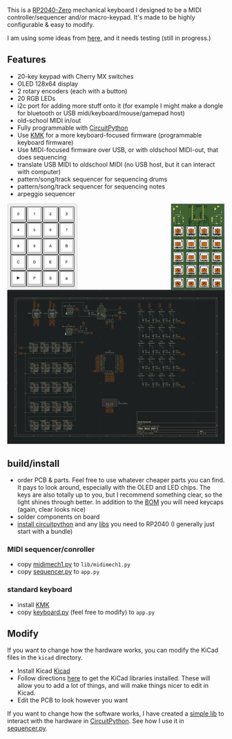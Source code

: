 This is a [RP2040-Zero](https://www.aliexpress.us/item/3256807464011140.html) mechanical keyboard I designed to be a MIDI controller/sequencer and/or macro-keypad. It's made to be highly configurable & easy to modify.

I am using some ideas from [here](https://www.youtube.com/watch?v=8WXpGTIbxlQ), and it needs testing (still in progress.)

## Features

- 20-key keypad with Cherry MX switches
- OLED 128x64 display
- 2 rotary encoders (each with a button)
- 20 RGB LEDs
- i2c port for adding more stuff onto it (for example I might make a dongle for bluetooth or USB midi/keyboard/mouse/gamepad host)
- old-school MIDI in/out
- Fully programmable with [CircuitPython](https://circuitpython.org/)
- Use [KMK](https://github.com/KMKfw/kmk_firmware) for a more keyboard-focused firmware (programmable keyboard firmware)
- Use MIDI-focused firmware over USB, or with oldschool MIDI-out, that does sequencing
- translate USB MIDI to oldschool MIDI (no USB host, but it can interact with computer)
- pattern/song/track sequencer for sequencing drums
- pattern/song/track sequencer for sequencing notes
- arpeggio sequencer

<img src="keyboard-layout.png" alt="keyboard layout" height="200" align="left" />
<img src="3d.png" alt="3D rendering" height="200" align="right" />

![schematic](schematic.png)

## build/install

- order PCB & parts. Feel free to use whatever cheaper parts you can find. It pays to look around, especially with the OLED and LED chips. The keys are also totally up to you, but I recommend something clear, so the light shines through better. In addition to the [BOM](mechmidi1-bom.csv) you will need keycaps (again, clear looks nice)
- solder components on board
- [install circuitpython](https://circuitpython.org/board/waveshare_rp2040_zero/) and any [libs](https://circuitpython.org/libraries) you need to RP2040 (I generally just start with a bundle)

### MIDI sequencer/conroller

- copy [midimech1.py](firmware/midimech1.py) to `lib/midimech1.py`
- copy [sequencer.py](firmware/sequencer.py) to `app.py`

### standard keyboard

- install [KMK](https://github.com/KMKfw/kmk_firmware)
- copy [keyboard.py](firmware/keyboard.py) (feel free to modify) to `app.py`


## Modify

If you want to change how the hardware works, you can modify the KiCad files in the `kicad` directory.

- Install Kicad [Kicad](http://kicad-pcb.org/download/)
- Follow directions [here](https://www.youtube.com/watch?v=8WXpGTIbxlQ) to get the KiCad libraries installed. These will allow you to add a lot of things, and will make things nicer to edit in Kicad.
- Edit the PCB to look however you want

If you want to change how the software works, I have created a [simple lib](firmware/midimech1.py) to interact with the hardware in [CircuitPython](https://circuitpython.org/). See how I use it in [sequencer.py](firmware/sequencer.py).
